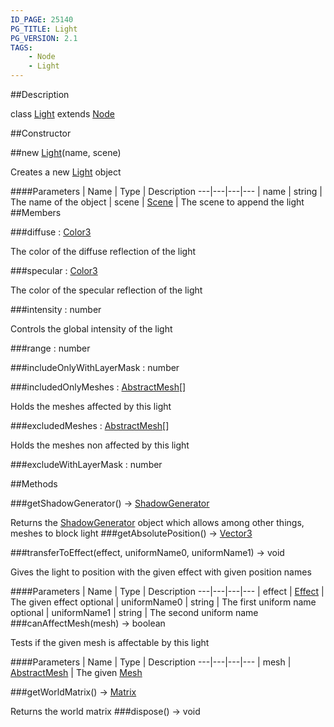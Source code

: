 ```yaml
---
ID_PAGE: 25140
PG_TITLE: Light
PG_VERSION: 2.1
TAGS:
    - Node
    - Light
---
```

##Description

class [Light](/classes/2.2/Light) extends [Node](/classes/2.2/Node)



##Constructor

##new [Light](/classes/2.2/Light)(name, scene)

Creates a new [Light](/classes/2.2/Light) object

####Parameters
 | Name | Type | Description
---|---|---|---
 | name | string |  The name of the object
 | scene | [Scene](/classes/2.2/Scene) |  The scene to append the light
##Members

###diffuse : [Color3](/classes/2.2/Color3)

The color of the diffuse reflection of the light

###specular : [Color3](/classes/2.2/Color3)

The color of the specular reflection of the light

###intensity : number

Controls the global intensity of the light

###range : number



###includeOnlyWithLayerMask : number



###includedOnlyMeshes : [AbstractMesh](/classes/2.2/AbstractMesh)[]

Holds the meshes affected by this light

###excludedMeshes : [AbstractMesh](/classes/2.2/AbstractMesh)[]

Holds the meshes non affected by this light

###excludeWithLayerMask : number



##Methods

###getShadowGenerator() &rarr; [ShadowGenerator](/classes/2.2/ShadowGenerator)

Returns the [ShadowGenerator](/classes/2.2/ShadowGenerator) object which allows among other things, meshes to block light
###getAbsolutePosition() &rarr; [Vector3](/classes/2.2/Vector3)


###transferToEffect(effect, uniformName0, uniformName1) &rarr; void

Gives the light to position with the given effect with given position names

####Parameters
 | Name | Type | Description
---|---|---|---
 | effect | [Effect](/classes/2.2/Effect) |  The given effect
optional | uniformName0 | string |  The first uniform name
optional | uniformName1 | string |  The second uniform name
###canAffectMesh(mesh) &rarr; boolean

Tests if the given mesh is affectable by this light

####Parameters
 | Name | Type | Description
---|---|---|---
 | mesh | [AbstractMesh](/classes/2.2/AbstractMesh) |  The given [Mesh](/classes/2.2/Mesh)

###getWorldMatrix() &rarr; [Matrix](/classes/2.2/Matrix)

Returns the world matrix
###dispose() &rarr; void


